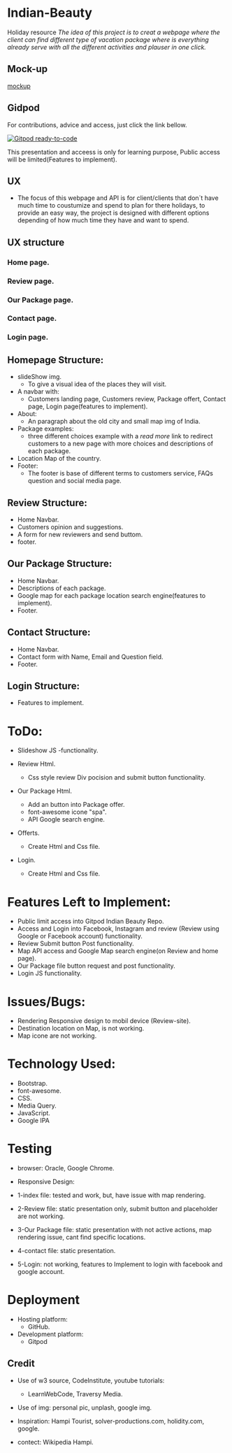 # Indian-Beauty
Holiday resource
*The idea of this project is to creat a webpage where the client can find different type of vacation package where is everything already serve with all the different activities and plauser in one click.*

## Mock-up

[mockup](https://github.com/Dbyu85/Indian-Beauty/tree/master/assets/images/mockup)

## Gidpod
For contributions, advice and access, just click the link bellow.

[![Gitpod ready-to-code](https://img.shields.io/badge/Gitpod-ready--to--code-blue?logo=gitpod)](https://gitpod.io/#https://github.com/Dbyu85/Indian-Beauty)

This presentation and acceess is only for learning purpose, Public access will be limited(Features to implement).

## UX
* The focus of this webpage and API is for client/clients that don´t have much time to coustumize and spend to plan for there holidays, to provide an easy way, the project is designed with different options depending of how much time they have and want to spend.

## UX structure

### Home page.
### Review page.
### Our Package page.
### Contact page.
### Login page.


## Homepage Structure:

* slideShow img.
  - To give a visual idea of the places they will visit.
* A navbar with:
  - Customers landing page, Customers review, Package offert, Contact page, Login page(features to implement).
* About:
  - An paragraph about the old city and small map img of India.
* Package examples:
  - three different choices example with a *read more* link to redirect customers to a new page with more choices and descriptions of each package.
* Location Map of the country.
* Footer:
  - The footer is base of different terms to customers service, FAQs question and social media page.
  
## Review Structure:
  
  - Home Navbar.
  - Customers opinion and suggestions.
  - A form for new reviewers and send buttom. 
  - footer.
  
## Our Package Structure:
  
  - Home Navbar.
  - Descriptions of each package.
  - Google map for each package location search engine(features to implement).
  - Footer.
  
 ## Contact Structure:
 
  - Home Navbar.
  - Contact form with Name, Email and Question field.
  - Footer.
  
 
 ## Login Structure:
 
  - Features to implement.
  
# ToDo:

  - Slideshow JS
      -functionality.
      
  - Review Html.
      - Css style review Div pocision and submit button functionality.
  
  - Our Package Html.
       - Add an button into Package offer.
       - font-awesome icone "spa".
       - API Google search engine.
       
   - Offerts.
      - Create Html and Css file.
       
   - Login.
      - Create Html and Css file.
  
# Features Left to Implement:

  - Public limit access into Gitpod Indian Beauty Repo.
  - Access and Login into Facebook, Instagram and review (Review using Google or Facebook account) functionality.
  - Review Submit button Post functionality.
  - Map API access and Google Map search engine(on Review and home page).
  - Our Package file button request and post functionality.
  - Login JS functionality.



# Issues/Bugs:
  
  - Rendering Responsive design to mobil device (Review-site).
  - Destination location on Map, is not working.
  - Map icone are not working.
  

# Technology Used:

* Bootstrap.
* font-awesome.
* CSS.
* Media Query.
* JavaScript.
* Google IPA

# Testing
* browser:
Oracle, Google Chrome.
* Responsive Design:

* 1-index file:
tested and work, but, have issue with map rendering.
* 2-Review file:
static presentation only, submit button and placeholder are not working.
* 3-Our Package file: 
static presentation with not active actions, map rendering issue, cant find specific locations.
* 4-contact file:
static presentation.
* 5-Login:
not working, features to Implement to login with facebook and google account.

# Deployment

* Hosting platform:
  - GitHub.
* Development platform:
  - Gitpod
   
## Credit

* Use of w3 source, CodeInstitute, youtube tutorials:
  - LearnWebCode, Traversy Media.

* Use of img: personal pic, unplash, google img.

* Inspiration: Hampi Tourist, solver-productions.com, holidity.com, google.

* contect: Wikipedia Hampi.
